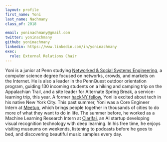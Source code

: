```yaml
---
layout: profile
first_name: Yoni
last_name: Nachmany
class_of: 2018

email: yoninachmany@gmail.com
twitter: yoninachmany
github: yoninachmany
linkedin: https://www.linkedin.com/in/yoninachmany
exec:
  role: External Relations Chair
---
```


Yoni is a junior at Penn studying [Networked & Social Systems Engineering](http://www.nets.upenn.edu/), a
computer science degree focused on networks, crowds, and markets on the Internet.
He is also a leader in the PennQuest outdoor orientation program, guiding 130
incoming students on a hiking and camping trip on the Appalachian Trail,
and a site leader for Alternate Spring Break, a service-learning trip, this year.
A former [hackNY fellow](https://apply.hackny.org/), Yoni is excited about tech in his native New York City.
This past summer, Yoni was a Core Engineer Intern at [Meetup](http://www.meetup.com/), which brings people
together in thousands of cities to do more of what they want to do in life.
The summer before, he worked as a Machine Learning Research Intern at [Clarifai](http://clarifai.com/),
an AI startup developing visual recognition technology with deep learning.
In his free time, he enjoys visiting museums on weekends, listening to podcasts
before he goes to bed, and discovering beautiful music samples every day.
